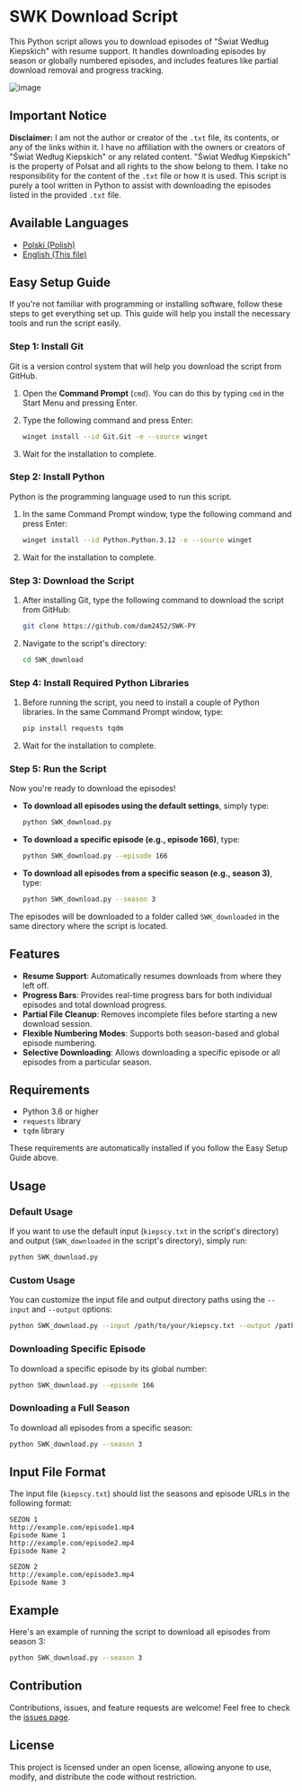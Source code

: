 # SWK Download Script

This Python script allows you to download episodes of "Świat Według Kiepskich" with resume support. It handles downloading episodes by season or globally numbered episodes, and includes features like partial download removal and progress tracking.

![image](https://github.com/user-attachments/assets/91f2c720-c5b8-4b3f-904e-eec36919f870)

## Important Notice

**Disclaimer:** I am not the author or creator of the `.txt` file, its contents, or any of the links within it. I have no affiliation with the owners or creators of "Świat Według Kiepskich" or any related content. "Świat Według Kiepskich" is the property of Polsat and all rights to the show belong to them. I take no responsibility for the content of the `.txt` file or how it is used. This script is purely a tool written in Python to assist with downloading the episodes listed in the provided `.txt` file.

## Available Languages

- [Polski (Polish)](README.pl.md)
- [English (This file)](README.md)

## Easy Setup Guide

If you're not familiar with programming or installing software, follow these steps to get everything set up. This guide will help you install the necessary tools and run the script easily.

### Step 1: Install Git

Git is a version control system that will help you download the script from GitHub.

1. Open the **Command Prompt** (`cmd`). You can do this by typing `cmd` in the Start Menu and pressing Enter.
2. Type the following command and press Enter:

   ```bash
   winget install --id Git.Git -e --source winget
   ```

3. Wait for the installation to complete.

### Step 2: Install Python

Python is the programming language used to run this script.

1. In the same Command Prompt window, type the following command and press Enter:

   ```bash
   winget install --id Python.Python.3.12 -e --source winget
   ```

2. Wait for the installation to complete.

### Step 3: Download the Script

1. After installing Git, type the following command to download the script from GitHub:

   ```bash
   git clone https://github.com/dam2452/SWK-PY
   ```

2. Navigate to the script's directory:

   ```bash
   cd SWK_download
   ```

### Step 4: Install Required Python Libraries

1. Before running the script, you need to install a couple of Python libraries. In the same Command Prompt window, type:

   ```bash
   pip install requests tqdm
   ```

2. Wait for the installation to complete.

### Step 5: Run the Script

Now you're ready to download the episodes!

- **To download all episodes using the default settings**, simply type:

  ```bash
  python SWK_download.py
  ```

- **To download a specific episode (e.g., episode 166)**, type:

  ```bash
  python SWK_download.py --episode 166
  ```

- **To download all episodes from a specific season (e.g., season 3)**, type:

  ```bash
  python SWK_download.py --season 3
  ```

The episodes will be downloaded to a folder called `SWK_downloaded` in the same directory where the script is located.

## Features

- **Resume Support**: Automatically resumes downloads from where they left off.
- **Progress Bars**: Provides real-time progress bars for both individual episodes and total download progress.
- **Partial File Cleanup**: Removes incomplete files before starting a new download session.
- **Flexible Numbering Modes**: Supports both season-based and global episode numbering.
- **Selective Downloading**: Allows downloading a specific episode or all episodes from a particular season.

## Requirements

- Python 3.6 or higher
- `requests` library
- `tqdm` library

These requirements are automatically installed if you follow the Easy Setup Guide above.

## Usage

### Default Usage

If you want to use the default input (`kiepscy.txt` in the script's directory) and output (`SWK_downloaded` in the script's directory), simply run:

```bash
python SWK_download.py
```

### Custom Usage

You can customize the input file and output directory paths using the `--input` and `--output` options:

```bash
python SWK_download.py --input /path/to/your/kiepscy.txt --output /path/to/output/directory
```

### Downloading Specific Episode

To download a specific episode by its global number:

```bash
python SWK_download.py --episode 166
```

### Downloading a Full Season

To download all episodes from a specific season:

```bash
python SWK_download.py --season 3
```

## Input File Format

The input file (`kiepscy.txt`) should list the seasons and episode URLs in the following format:

```plaintext
SEZON 1
http://example.com/episode1.mp4
Episode Name 1
http://example.com/episode2.mp4
Episode Name 2

SEZON 2
http://example.com/episode3.mp4
Episode Name 3
```

## Example

Here's an example of running the script to download all episodes from season 3:

```bash
python SWK_download.py --season 3
```

## Contribution

Contributions, issues, and feature requests are welcome! Feel free to check the [issues page](https://github.com/yourusername/SWK_download/issues).

## License

This project is licensed under an open license, allowing anyone to use, modify, and distribute the code without restriction.
